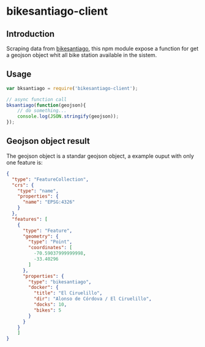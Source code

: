 # bikesantiago-client

## Introduction
Scraping data from [bikesantiago][1], this npm module expose a function for get a geojson object whit
all bike station  available in the sistem.

## Usage

```javascript
var bksantiago = require('bikesantiago-client');

// async function call
bksantiago(function(geojson){
    // do something...
    console.log(JSON.stringify(geojson));
});
```

## Geojson object result
The geojson object is a standar geojson object, a example ouput with only one feature is:
```json
{
  "type": "FeatureCollection",
  "crs": {
    "type": "name",
    "properties": {
      "name": "EPSG:4326"
    }
  },
  "features": [
    {
      "type": "Feature",
      "geometry": {
        "type": "Point",
        "coordinates": [
          -70.59037999999998,
          -33.40296
        ]
      },
      "properties": {
        "type": "bikesantiago",
        "docker": {
          "title": "El Ciruelillo",
          "dir": "Alonso de Córdova / El Ciruelillo",
          "docks": 10,
          "bikes": 5
        }
      }
    }
    ]
}
```

[1]: "http://www.bikesantiago.cl/"
